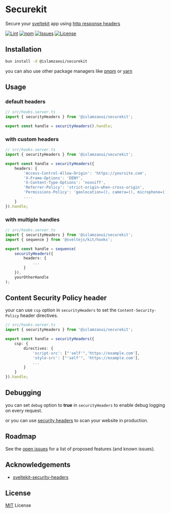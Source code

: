 # Securekit

Secure your [sveltekit](https://kit.svelte.dev/) app using [http response headers](https://cheatsheetseries.owasp.org/cheatsheets/HTTP_Headers_Cheat_Sheet.html)

[![Lint](https://github.com/IslamZaoui/securekit/actions/workflows/lint.yaml/badge.svg)](https://github.com/IslamZaoui/securekit/actions/workflows/lint.yaml)
[![npm](https://img.shields.io/npm/v/%40islamzaoui%2Fsecurekit)](https://www.npmjs.com/package/@islamzaoui/securekit)
[![Issues](https://img.shields.io/github/issues/IslamZaoui/securekit)](https://github.com/IslamZaoui/securekit/issues)
[![License](https://img.shields.io/github/license/IslamZaoui/securekit)](https://github.com/IslamZaoui/securekit/blob/main/LICENSE)

## Installation

```bash
bun install -d @islamzaoui/securekit
```

you can also use other package managers like [pnpm](https://pnpm.io/) or [yarn](https://yarnpkg.com/)

## Usage

### default headers

```ts
// src/hooks.server.ts
import { securityHeaders } from '@islamzaoui/securekit';

export const handle = securityHeaders().handle;
```

### with custom headers

```ts
// src/hooks.server.ts
import { securityHeaders } from '@islamzaoui/securekit';

export const handle = securityHeaders({
    headers: {
        'Access-Control-Allow-Origin': 'https://yoursite.com',
        'X-Frame-Options': 'DENY',
        'X-Content-Type-Options': 'nosniff',
        'Referrer-Policy': 'strict-origin-when-cross-origin',
        'Permissions-Policy': 'geolocation=(), camera=(), microphone=()',
        ....
    }
}).handle;
```

### with multiple handles

```ts
// src/hooks.server.ts
import { securityHeaders } from '@islamzaoui/securekit';
import { sequence } from '@sveltejs/kit/hooks';

export const handle = sequence(
    securityHeaders({
        headers: {
            ...
        }
    }),
    yourOtherHandle
);
```

## Content Security Policy header

your can use `csp` option in `securityHeaders` to set the `Content-Security-Policy` header directives.

```ts
// src/hooks.server.ts
import { securityHeaders } from '@islamzaoui/securekit';

export const handle = securityHeaders({
    csp: {
        directives: {
            'script-src': ["'self'",'https://example.com'],
            'style-src': ["'self'", 'https://example.com'],
            ...
        }
    }
}).handle;
```

## Debugging

you can set `debug` option to **true** in `securityHeaders` to enable debug logging on every request.

or you can use [security headers](https://securityheaders.com/) to scan your website in production.

## Roadmap

See the [open issues](https://github.com/islamzaoui/securekit/issues) for a list of proposed features (and known issues).

## Acknowledgements

-   [sveltekit-security-headers](https://github.com/kevinobee/sveltekit-security-headers)

## License

[MIT](https://github.com/IslamZaoui/securekit/blob/main/LICENSE) License
